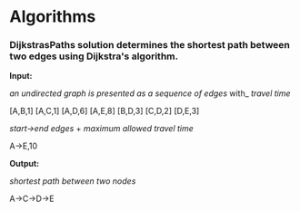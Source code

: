# Algorithms

### DijkstrasPaths solution determines the shortest path between two edges using Dijkstra's algorithm.

**Input:**

_an_ _undirected_ _graph_ _is_ _presented_ _as_ _a_ _sequence_ _of_ _edges_ with_ _travel_ _time_

[A,B,1] [A,C,1] [A,D,6] [A,E,8] [B,D,3] [C,D,2] [D,E,3]

_start->end_ _edges_ + _maximum_ _allowed_ _travel_ _time_

A->E,10

**Output:**

_shortest_ _path_ _between_ _two_ _nodes_

A->C->D->E
